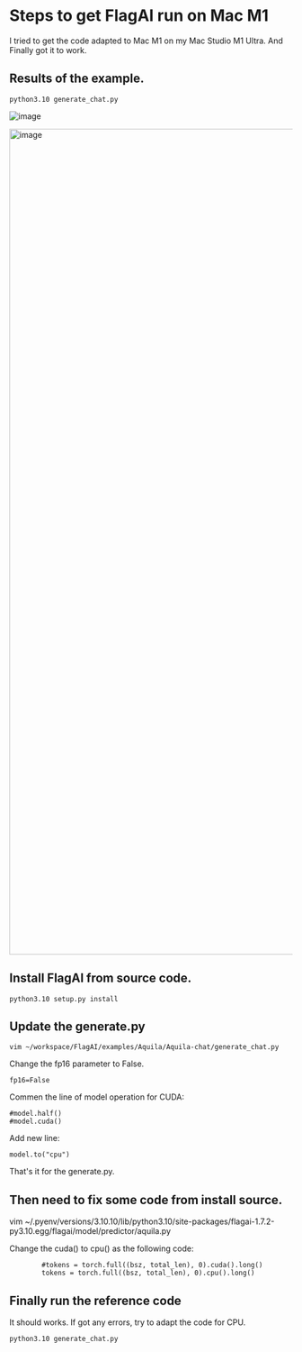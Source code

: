 # Steps to get FlagAI run on Mac M1
I tried to get the code adapted to Mac M1 on my Mac Studio M1 Ultra. And Finally got it to work.

## Results of the example.

```
python3.10 generate_chat.py
```

![image](https://github.com/davideuler/FlagAI/assets/377983/167433fb-8261-4c3a-aec0-6c2f15828b60)


<img width="1466" alt="image" src="https://github.com/davideuler/FlagAI/assets/377983/cbf57d91-2458-4810-b604-a3315e243572">

## Install FlagAI from source code.

```
python3.10 setup.py install

```

## Update the generate.py

```
vim ~/workspace/FlagAI/examples/Aquila/Aquila-chat/generate_chat.py
```

Change the fp16 parameter to False.
```
fp16=False
```

Commen the line of model operation for CUDA:
```
#model.half()
#model.cuda()
```

Add new line:
```
model.to("cpu")
```

That's it for the generate.py.

## Then need to fix some code from install source. 

vim ~/.pyenv/versions/3.10.10/lib/python3.10/site-packages/flagai-1.7.2-py3.10.egg/flagai/model/predictor/aquila.py

Change the cuda() to cpu() as the following code:

```
        #tokens = torch.full((bsz, total_len), 0).cuda().long()
        tokens = torch.full((bsz, total_len), 0).cpu().long()
```

## Finally run the reference code

It should works. If got any errors, try to adapt the code for CPU.

```
python3.10 generate_chat.py
```

